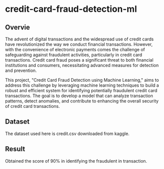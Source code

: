 # credit-card-fraud-detection-ml

## Overvie

The advent of digital transactions and the widespread use of credit cards have revolutionized the way we conduct financial transactions. However, with the convenience of electronic payments comes the challenge of safeguarding against fraudulent activities, particularly in credit card transactions. Credit card fraud poses a significant threat to both financial institutions and consumers, necessitating advanced measures for detection and prevention.

This project, "Credit Card Fraud Detection using Machine Learning," aims to address this challenge by leveraging machine learning techniques to build a robust and efficient system for identifying potentially fraudulent credit card transactions. The goal is to develop a model that can analyze transaction patterns, detect anomalies, and contribute to enhancing the overall security of credit card transactions.


## Dataset

The dataset used here is credit.csv downloaded from kaggle.

## Result

Obtained the score of 90% in identifying the fraudulent in transaction.
